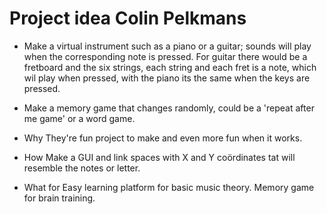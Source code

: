 # Project idea Colin Pelkmans

* Make a virtual instrument such as a piano or a guitar; sounds will play when the corresponding note is pressed.
For guitar there would be a fretboard and the six strings, each string and each fret is a note, which wil play when pressed, with the piano its the same when the keys are pressed.

* Make a memory game that changes randomly, could be a 'repeat after me game' or a word game.

* Why
They're fun project to make and even more fun when it works.

* How
Make a GUI and link spaces with X and Y coördinates tat will resemble the notes or letter.

* What for
Easy learning platform for basic music theory.
Memory game for brain training.
